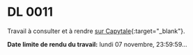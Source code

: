 # DL 0011

Travail à consulter et à rendre [sur Capytale](https://capytale2.ac-paris.fr/web/c/7f58-851108){:target="_blank"}.

**Date limite de rendu du travail:** lundi 07 novembre, 23:59:59...
